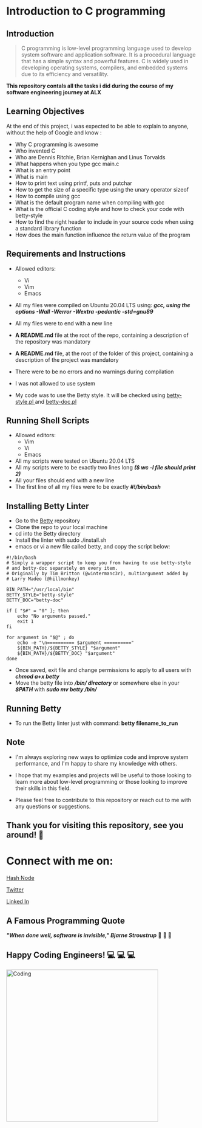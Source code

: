 # **Introduction to C programming**
## **Introduction**
>C programming is low-level programming language used to develop system software and application software.
>It is a procedural language that has a simple syntax and powerful features. C is widely used in developing operating systems, compilers, and embedded systems due to its efficiency and versatility.


**This repository contals all the tasks i did  during the course of my software engineering journey at ALX**
## **Learning Objectives**

At the end of this project, i was expected to be able to explain to anyone, without the help of Google and know :


* Why C programming is awesome
* Who invented C
* Who are Dennis Ritchie, Brian Kernighan and Linus Torvalds
* What happens when you type gcc main.c
* What is an entry point
* What is main
* How to print text using printf, puts and putchar
* How to get the size of a specific type using the unary operator sizeof
* How to compile using gcc
* What is the default program name when compiling with gcc
* What is the official C coding style and how to check your code with betty-style
* How to find the right header to include in your source code when using a standard library function
* How does the main function influence the return value of the program

## **Requirements and Instructions**
* Allowed editors:
    * Vi
    * Vim
    *  Emacs

* All my files were compiled on Ubuntu 20.04 LTS using: ***gcc, using the options -Wall -Werror -Wextra -pedantic -std=gnu89***
* All my files were to end with a new line
* **A README.md** file at the root of the repo, containing a description of the repository was mandatory
* **A README.md** file, at the root of the folder of this project, containing a description of the project was mandatory
* There were to be no errors and no warnings during compilation
* I was not allowed to use system

* My code was to use the Betty style. It will be checked using [ betty-style.pl ](https://github.com/holbertonschool/Betty/blob/master/betty-style.pl) and [betty-doc.pl](https://github.com/holbertonschool/Betty/blob/master/betty-doc.pl)

## **Running Shell Scripts**
* Allowed editors: 
    * Vim
    * Vi
    * Emacs
* All my scripts were tested on Ubuntu 20.04 LTS
* All my scripts were to  be exactly two lines long ***($ wc -l file should print 2)***
* All your files should end with a new line
* The first line of all my files were to  be exactly ***#!/bin/bash***


## **Installing Betty Linter**

* Go to the [Betty](https://github.com/holbertonschool/Betty) repository
* Clone the repo to your local machine
* cd into the Betty directory
* Install the linter with sudo ./install.sh
* emacs or vi a new file called betty, and copy the script below:


```
#!/bin/bash
# Simply a wrapper script to keep you from having to use betty-style
# and betty-doc separately on every item.
# Originally by Tim Britton (@wintermanc3r), multiargument added by
# Larry Madeo (@hillmonkey)

BIN_PATH="/usr/local/bin"
BETTY_STYLE="betty-style"
BETTY_DOC="betty-doc"

if [ "$#" = "0" ]; then
    echo "No arguments passed."
    exit 1
fi

for argument in "$@" ; do
    echo -e "\n========== $argument =========="
    ${BIN_PATH}/${BETTY_STYLE} "$argument"
    ${BIN_PATH}/${BETTY_DOC} "$argument"
done
```

* Once saved, exit file and change permissions to apply to all users with ***chmod a+x betty***
* Move the betty file into ***/bin/ directory*** or somewhere else in your ***$PATH*** with ***sudo mv betty /bin/***

## **Running Betty**
* To run the Betty linter just with command: **betty filename_to_run**

  
 ## **Note**

* I'm always exploring new ways to optimize code and improve system performance, and I'm happy to share my knowledge with others.
* I hope that my examples and projects will be useful to those looking to learn more about low-level programming or those looking to improve their skills in this field.

* Please feel free to contribute to this repository or reach out to me with any questions or suggestions.


  
  
## **Thank you for visiting this repository, see you around!** :smiling_face_with_three_hearts:



# **Connect with me on:** 

[Hash Node](https://brianenosotieno.hashnode.dev)
                        
[Twitter](https://twitter.com/brian_tatling) 
                        
[Linked In](https://www.linkedin.com/in/brian-enos/)

## **A Famous Programming Quote**

***"When done well, software is invisible," Bjarne Stroustrup*** :muscle: :muscle: :muscle:
## **Happy Coding Engineers!** :computer: :computer: :computer:
<img align="left" alt="Coding" width="400" src= "https://camo.githubusercontent.com/e20822b4282c07ffd010cd05f855a6561d3b62358ca9e607e4901288dd748fcb/68747470733a2f2f63646e2e6472696262626c652e636f6d2f75736572732f323133313939332f73637265656e73686f74732f343934383733362f74686f75676874776f726b732d6769665f6472696262626c652e676966">
